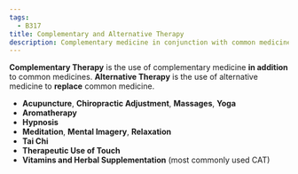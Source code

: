 ```yaml
---
tags:
  - B317
title: Complementary and Alternative Therapy
description: Complementary medicine in conjunction with common medicine, or alternative medicine replacing common medicine.
---
```

**Complementary Therapy** is the use of complementary medicine **in addition** to common medicines. **Alternative Therapy** is the use of alternative medicine to **replace** common medicine.
- **Acupuncture**, **Chiropractic Adjustment**, **Massages**, **Yoga**
- **Aromatherapy**
- **Hypnosis**
- **Meditation**, **Mental Imagery**, **Relaxation**
- **Tai Chi**
- **Therapeutic Use of Touch**
- **Vitamins and Herbal Supplementation** (most commonly used CAT)
